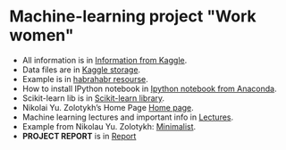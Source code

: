 # Machine-learning project "Work women"

* All information is in [Information from Kaggle][Kaggle resourse].
* Data files are in [Kaggle storage][Kaggle storage].
* Example is in [habrahabr resourse][habrahabr resourse].
* How to install IPython notebook in [Ipython notebook from Anaconda][Ipython notebook].
* Scikit-learn lib is in [Scikit-learn library][Lib].
* Nikolai Yu. Zolotykh’s Home Page [Home page][Home page].
* Machine learning lectures and important info in [Lectures][Lectures].
* Example from Nikolau Yu. Zolotykh: [Minimalist][Minimalist].
*  **PROJECT REPORT** is in [Report][Google doc link]

<!--LINKS-->
[Kaggle resourse]: https://www.kaggle.com/huili0140/2013-american-community-survey/the-working-moms/notebook
[Kaggle storage]: https://www.kaggle.com/c/2013-american-community-survey/data
[habrahabr resourse]: http://habrahabr.ru/post/206306/
[Ipython notebook]: http://jupyter.readthedocs.org/en/latest/install.html#if-you-are-new-to-python-and-jupyter
[Lib]: http://scikit-learn.org/stable/#
[Home page]: http://www.uic.unn.ru/~zny/
[Lectures]: http://www.uic.unn.ru/~zny/ml/
[Minimalist]: http://www.uic.unn.ru/~zny/ml/Lectures/Minimalist.ipynb
[Google doc link]: https://docs.google.com/document/d/1H0X0ny1r2F99jKQt6K63ittCoKUNeynZPQ_Ekhp8EsA/edit?pli=1
